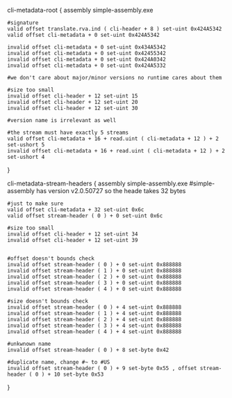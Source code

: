 cli-metadata-root {
	assembly simple-assembly.exe

	#signature
	valid offset translate.rva.ind ( cli-header + 8 ) set-uint 0x424A5342
	valid offset cli-metadata + 0 set-uint 0x424A5342

	invalid offset cli-metadata + 0 set-uint 0x434A5342
	invalid offset cli-metadata + 0 set-uint 0x42455342
	invalid offset cli-metadata + 0 set-uint 0x424A0342
	invalid offset cli-metadata + 0 set-uint 0x424A5332

	#we don't care about major/minor versions no runtime cares about them

	#size too small
	invalid offset cli-header + 12 set-uint 15
	invalid offset cli-header + 12 set-uint 20
	invalid offset cli-header + 12 set-uint 30

	#version name is irrelevant as well

	#the stream must have exactly 5 streams
	valid offset cli-metadata + 16 + read.uint ( cli-metadata + 12 ) + 2 set-ushort 5
	invalid offset cli-metadata + 16 + read.uint ( cli-metadata + 12 ) + 2 set-ushort 4
}

cli-metadata-stream-headers {
	assembly simple-assembly.exe
	#simple-assembly has version v2.0.50727 so the heade takes 32 bytes

	#just to make sure
	valid offset cli-metadata + 32 set-uint 0x6c
	valid offset stream-header ( 0 ) + 0 set-uint 0x6c

	#size too small
	invalid offset cli-header + 12 set-uint 34
	invalid offset cli-header + 12 set-uint 39


	#offset doesn't bounds check
	invalid offset stream-header ( 0 ) + 0 set-uint 0x888888
	invalid offset stream-header ( 1 ) + 0 set-uint 0x888888
	invalid offset stream-header ( 2 ) + 0 set-uint 0x888888
	invalid offset stream-header ( 3 ) + 0 set-uint 0x888888
	invalid offset stream-header ( 4 ) + 0 set-uint 0x888888

	#size doesn't bounds check
	invalid offset stream-header ( 0 ) + 4 set-uint 0x888888
	invalid offset stream-header ( 1 ) + 4 set-uint 0x888888
	invalid offset stream-header ( 2 ) + 4 set-uint 0x888888
	invalid offset stream-header ( 3 ) + 4 set-uint 0x888888
	invalid offset stream-header ( 4 ) + 4 set-uint 0x888888

	#unkwnown name
	invalid offset stream-header ( 0 ) + 8 set-byte 0x42

	#duplicate name, change #~ to #US 
	invalid offset stream-header ( 0 ) + 9 set-byte 0x55 , offset stream-header ( 0 ) + 10 set-byte 0x53
}